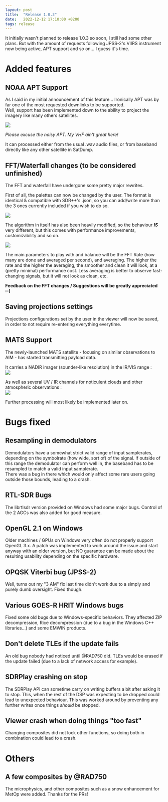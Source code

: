 ```yaml
---
layout: post
title:  "Release 1.0.3"
date:   2022-12-12 17:10:00 +0200
tags: release
---
```


It initially wasn't planned to release 1.0.3 so soon, I still had some other plans. But with the amount of requests following JPSS-2's VIIRS instrument now being active, APT support and so on... I guess it's time.  

# Added features

## NOAA APT Support

As I said in my initial announcement of this feature... Ironically APT was by far one of the most requested downlinks to be supported.  
Well, support has been implemented down to the ability to project the imagery like many others satellites.

![](/assets/release_103/projection_apt2.png)

*Please excuse the noisy APT. My VHF ain't great here!*

It can processed either from the usual .wav audio files, or from baseband directly like any other satellite in SatDump.

## FFT/Waterfall changes (to be considered unfinished)

The FFT and waterfall have undergone some pretty major rewrites.

First of all, the palettes can now be changed by the user. The format is identical & compatible with SDR++'s .json, so you can add/write more than the 3 ones currently included if you wish to do so.

![](/assets/release_103/fft_colormaps.png)

The algorithm in itself has also been heavily modified, so the behaviour ***IS*** very different, but this comes with performance improvements, customizability and so on.  

![](/assets/release_103/fft2.png)

The main parameters to play with and balance will be the FFT Rate (how many are done and averaged per second), and averaging. The higher the rate and the higher the averaging, the smoother and clean it will look, at a (pretty minimal) performance cost. Less averaging is better to observe fast-changing signals, but it will not look as clean, etc.

**Feedback on the FFT changes / Suggestions will be greatly appreciated :-)**

## Saving projections settings

Projections configurations set by the user in the viewer will now be saved, in order to not require re-entering everything everytime.

## MATS Support

The newly-launched MATS satellite - focusing on similar observations to AIM - has started transmitting payload data.

It carries a NADIR imager (sounder-like resolution) in the IR/VIS range :  
![](/assets/release_103/MATS-Nadir.png)

As well as several UV / IR channels for noticulent clouds and other atmospheric observations :  
![](/assets/release_103/mats.gif)

Further processing will most likely be implemented later on.

# Bugs fixed

## Resampling in demodulators

Demodulators have a somewhat strict valid range of input samplerates, depending on the symbolrate (how wide, sort of) of the signal. If outside of this range the demodulator can perform well in, the baseband has to be resampled to match a valid input samplerate.  
There was a bug in there which would only affect some rare users going outside those bounds, leading to a crash.

## RTL-SDR Bugs

The librtlsdr version provided on Windows had some major bugs. Control of the 2 AGCs was also added for good measure.

## OpenGL 2.1 on Windows

Older machines / GPUs on Windows very often do not properly support OpenGL 3.x. A patch was implemented to work around the issue and start anyway with an older version, but NO guarantee can be made about the resulting usability depending on the specific hardware.

## OPQSK Viterbi bug (JPSS-2)

Well, turns out my "3 AM" fix last time didn't work due to a simply and purely dumb oversight. Fixed though. 

## Various GOES-R HRIT Windows bugs

Fixed some old bugs due to Windows-specific behaviors. They affected ZIP decompression, Rice decompression (due to a bug in the Windows C++ libraries...) and some EMWIN products.

## Don't delete TLEs if the update fails

An old bug nobody had noticed until @RAD750 did. TLEs would be erased if the update failed (due to a lack of network access for example).

## SDRPlay crashing on stop

The SDRPlay API can sometime carry on writing buffers a bit after asking it to stop. This, when the rest of the DSP was expecting to be dropped could lead to unexpected behaviour. This was worked around by preventing any further writes once things *should* be stopped.

## Viewer crash when doing things "too fast"

Changing composites did not lock other functions, so doing both in combination could lead to a crash.

# Others

## A few composites by @RAD750

The microphysics, and other composites such as a snow enhancement for MetOp were added. Thanks for the PRs!
